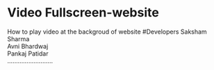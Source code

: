 # Video Fullscreen-website
How to play video at the backgroud of website
#Developers 
Saksham Sharma <br>
Avni Bhardwaj <br>
Pankaj Patidar <br>
..........................
